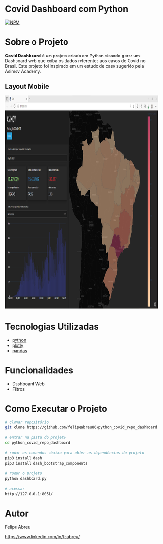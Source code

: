# Covid Dashboard com Python
[![NPM](https://img.shields.io/npm/l/react)](https://github.com/felipeabreu86/python_covid_repo_dashboard/blob/main/LICENSE) 

# Sobre o Projeto

**Covid Dashboard** é um projeto criado em Python visando gerar um Dashboard web que exiba os dados referentes aos casos de Covid no Brasil. Este projeto foi inspirado em um estudo de caso sugerido pela Asimov Academy.

## Layout Mobile
<img src="https://github.com/felipeabreu86/python_covid_repo_dashboard/blob/main/assets/dashboard.png" height="700" alt="Dashboard">

# Tecnologias Utilizadas
- [python](https://www.python.org/ "python")
- [plotly](https://plotly.com/ "plotly")
- [pandas](https://pandas.pydata.org/ "pandas")

# Funcionalidades
- Dashboard Web
- Filtros

# Como Executar o Projeto

```bash
# clonar repositório
git clone https://github.com/felipeabreu86/python_covid_repo_dashboard.git

# entrar na pasta do projeto
cd python_covid_repo_dashboard

# rodar os comandos abaixo para obter as dependências do projeto
pip3 install dash 
pip3 install dash_bootstrap_components

# rodar o projeto
python dashboard.py

# acessar
http://127.0.0.1:8051/
```

# Autor

Felipe Abreu

https://www.linkedin.com/in/feabreu/